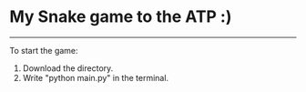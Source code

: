 # My Snake game to the ATP :)
----------------------------------------------------------------------
To start the game:

1) Download the directory.
2) Write "python main.py" in the terminal.
